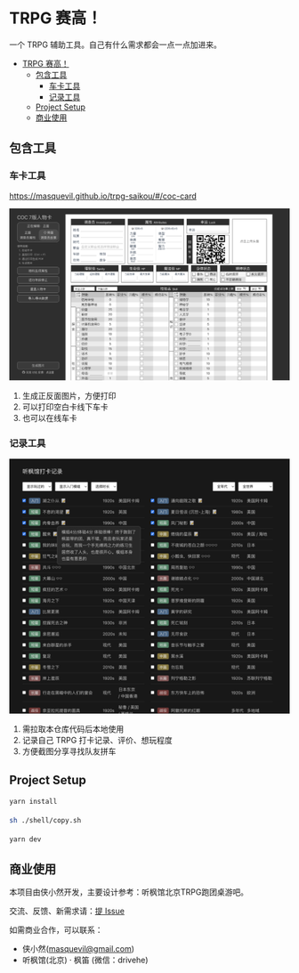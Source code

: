 # TRPG 赛高！

一个 TRPG 辅助工具。自己有什么需求都会一点一点加进来。

- [TRPG 赛高！](#trpg-赛高)
  - [包含工具](#包含工具)
    - [车卡工具](#车卡工具)
    - [记录工具](#记录工具)
  - [Project Setup](#project-setup)
  - [商业使用](#商业使用)

## 包含工具

### 车卡工具

https://masquevil.github.io/trpg-saikou/#/coc-card

![截图](./public/coc-card-eg.png)

1. 生成正反面图片，方便打印
2. 可以打印空白卡线下车卡
3. 也可以在线车卡

### 记录工具

![example](./public/example.png)

1. 需拉取本仓库代码后本地使用
2. 记录自己 TRPG 打卡记录、评价、想玩程度
3. 方便截图分享寻找队友拼车

## Project Setup

```sh
yarn install

sh ./shell/copy.sh

yarn dev
```

## 商业使用

本项目由侠小然开发，主要设计参考：听枫馆北京TRPG跑团桌游吧。

交流、反馈、新需求请：[提 Issue](https://github.com/masquevil/trpg-saikou/issues)

如需商业合作，可以联系：

* 侠小然(masquevil@gmail.com)
* 听枫馆(北京) · 枫笛 (微信：drivehe)

